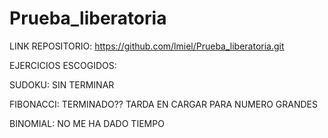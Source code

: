 # Prueba_liberatoria
LINK REPOSITORIO: https://github.com/lmiel/Prueba_liberatoria.git

EJERCICIOS ESCOGIDOS:

SUDOKU: SIN TERMINAR

FIBONACCI: TERMINADO?? TARDA EN CARGAR PARA NUMERO GRANDES

BINOMIAL: NO ME HA DADO TIEMPO

